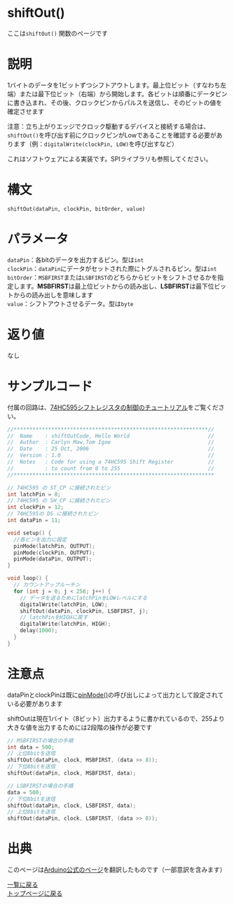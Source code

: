 # shiftOut()

ここは`shiftOut()` 関数のページです

# 説明

1バイトのデータを1ビットずつシフトアウトします。最上位ビット（すなわち左端）または最下位ビット（右端）から開始します。各ビットは順番にデータピンに書き込まれ、その後、クロックピンからパルスを送信し、そのビットの値を確定させます

注意：立ち上がりエッジでクロック駆動するデバイスと接続する場合は、`shiftOut()`を呼び出す前にクロックピンがLowであることを確認する必要があります（例：`digitalWrite(clockPin, LOW)`を呼び出すなど）

これはソフトウェアによる実装です。SPIライブラリも参照してください。

# 構文

`shiftOut(dataPin, clockPin, bitOrder, value)`

# パラメータ

`dataPin`：各bitのデータを出力するピン。型は`int`  
`clockPin`：`dataPin`にデータがセットされた際にトグルされるピン。型は`int`  
`bitOrder`：`MSBFIRST`または`LSBFIRST`のどちらからビットをシフトさせるかを指定します。**MSBFIRST**は最上位ビットからの読み出し、**LSBFIRST**は最下位ビットからの読み出しを意味します  
`value`：シフトアウトさせるデータ。型は`byte`  

# 返り値

なし

# サンプルコード

付属の回路は、[74HC595シフトレジスタの制御のチュートリアル](https://www.arduino.cc/reference/en/language/functions/advanced-io/shiftout/#:~:text=tutorial%20on%20controlling%20a%2074HC595%20shift%20register)をご覧ください。

```cpp
//**************************************************************//
//  Name    : shiftOutCode, Hello World                         //
//  Author  : Carlyn Maw,Tom Igoe                               //
//  Date    : 25 Oct, 2006                                      //
//  Version : 1.0                                               //
//  Notes   : Code for using a 74HC595 Shift Register           //
//          : to count from 0 to 255                            //
//****************************************************************

// 74HC595 の ST_CP に接続されたピン
int latchPin = 8;
// 74HC595 の SH_CP に接続されたピン
int clockPin = 12;
// 74HC595の DS に接続されたピン
int dataPin = 11;

void setup() {
  //各ピンを出力に設定
  pinMode(latchPin, OUTPUT);
  pinMode(clockPin, OUTPUT);
  pinMode(dataPin, OUTPUT);
}

void loop() {
  // カウントアップルーチン
  for (int j = 0; j < 256; j++) {
    // データを送るためにlatchPinをLOWレベルにする
    digitalWrite(latchPin, LOW);
    shiftOut(dataPin, clockPin, LSBFIRST, j);
    // latchPinをHIGHに戻す
    digitalWrite(latchPin, HIGH);
    delay(1000);
  }
}
```

# 注意点

dataPinとclockPinは既に[pinMode()](./../digital-io/pinMode)の呼び出しによって出力として設定されている必要があります

shiftOutは現在1バイト（8ビット）出力するように書かれているので、255より大きな値を出力するためには2段階の操作が必要です

```cpp
// MSBFIRSTの場合の手順
int data = 500;
// 上位8bitを送信
shiftOut(dataPin, clock, MSBFIRST, (data >> 8));
// 下位8bitを送信
shiftOut(dataPin, clock, MSBFIRST, data);

// LSBFIRSTの場合の手順
data = 500;
// 下位8bitを送信
shiftOut(dataPin, clock, LSBFIRST, data);
// 上位8bitを送信
shiftOut(dataPin, clock, LSBFIRST, (data >> 8));
```

# 出典

このページは[Arduino公式のページ](https://www.arduino.cc/reference/en/language/functions/advanced-io/shiftout/)を翻訳したものです（一部意訳を含みます）

[一覧に戻る](https://pages.nchlab.net/Arduino/ref/)  
[トップページに戻る](https://pages.nchlab.net/)
